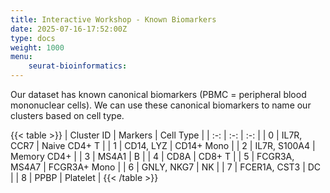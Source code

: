 ```yaml
---
title: Interactive Workshop - Known Biomarkers
date: 2025-07-16-17:52:00Z
type: docs 
weight: 1000
menu: 
    seurat-bioinformatics:
---
```



Our dataset has known canonical biomarkers (PBMC = peripheral blood mononuclear cells). We can use these canonical biomarkers to name our clusters based on cell type. 

{{< table >}}
| Cluster ID | Markers | Cell Type |
| :-: | :-: | :-: |
| 0 | IL7R, CCR7 | Naive CD4+ T |
| 1 | CD14, LYZ | CD14+ Mono |
| 2 | IL7R, S100A4 | Memory CD4+ |
| 3 | MS4A1 | B |
| 4 | CD8A | CD8+ T |
| 5 | FCGR3A, MS4A7 | FCGR3A+ Mono |
| 6 | GNLY, NKG7 | NK |
| 7 | FCER1A, CST3 | DC |
| 8 | PPBP | Platelet |
{{< /table >}}

